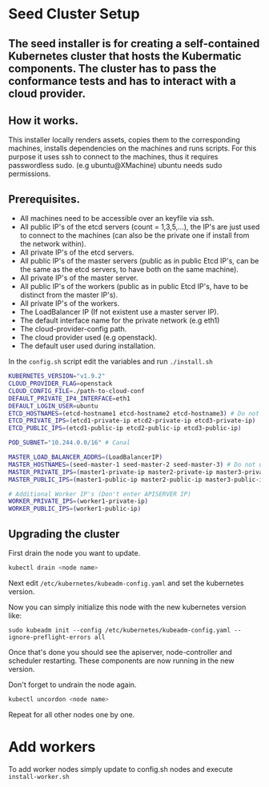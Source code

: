 # Seed Cluster Setup
The seed installer is for creating a self-contained Kubernetes cluster that hosts the Kubermatic components. The cluster has to pass the conformance tests and has to interact with a cloud provider.
---

## How it works.
This installer locally renders assets, copies them to the corresponding machines, installs dependencies on the machines and runs scripts. For this purpose it uses ssh to connect to the machines, thus it requires passwordless sudo. (e.g ubuntu@XMachine) ubuntu needs sudo permissions.

## Prerequisites.
* All machines need to be accessible over an keyfile via ssh.
* All public IP's of the etcd servers (count = 1,3,5,...), the IP's are just used to connect to the machines (can also be the private one if install from the network within).
* All private IP's of the etcd servers.
* All public IP's of the master servers (public as in public Etcd IP's, can be the same as the etcd servers, to have both on the same machine).
* All private IP's of the master server.
* All public IP's of the workers (public as in public Etcd IP's, have to be distinct from the master IP's).
* All private IP's of the workers.
* The LoadBalancer IP (If not existent use a master server IP).
* The default interface name for the private network (e.g eth1)
* The cloud-provider-config path.
* The cloud provider used (e.g openstack).
* The default user used during installation.

In the `config.sh` script edit the variables and run `./install.sh`

```bash
KUBERNETES_VERSION="v1.9.2"
CLOUD_PROVIDER_FLAG=openstack
CLOUD_CONFIG_FILE=./path-to-cloud-conf
DEFAULT_PRIVATE_IP4_INTERFACE=eth1
DEFAULT_LOGIN_USER=ubuntu
ETCD_HOSTNAMES=(etcd-hostname1 etcd-hostname2 etcd-hostname3) # Do not use names with dots '.'
ETCD_PRIVATE_IPS=(etcd1-private-ip etcd2-private-ip etcd3-private-ip)
ETCD_PUBLIC_IPS=(etcd1-public-ip etcd2-public-ip etcd3-public-ip)

POD_SUBNET="10.244.0.0/16" # Canal

MASTER_LOAD_BALANCER_ADDRS=(LoadBalancerIP)
MASTER_HOSTNAMES=(seed-master-1 seed-master-2 seed-master-3) # Do not use names with dots '.'
MASTER_PRIVATE_IPS=(master1-private-ip master2-private-ip master3-private-ip)
MASTER_PUBLIC_IPS=(master1-public-ip master2-public-ip master3-public-ip)

# Additional Worker IP's (Don't enter APISERVER IP)
WORKER_PRIVATE_IPS=(worker1-private-ip)
WORKER_PUBLIC_IPS=(worker1-public-ip)
```

## Upgrading the cluster

First drain the node you want to update.
```bash
kubectl drain <node name>
```
Next edit `/etc/kubernetes/kubeadm-config.yaml` and set the kubernetes version.

Now you can simply initialize this node with the new kubernetes version like:

`sudo kubeadm init --config /etc/kubernetes/kubeadm-config.yaml --ignore-preflight-errors all`

Once that's done you should see the apiserver, node-controller and scheduler restarting.
These components are now running in the new version.

Don't forget to undrain the node again.
```bash
kubectl uncordon <node name>
```

Repeat for all other nodes one by one.

# Add workers

To add worker nodes simply update to config.sh nodes and execute `install-worker.sh`
